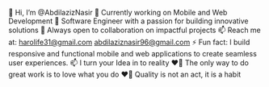 👋 Hi, I’m @AbdilazizNasir
👀 Currently working on Mobile and Web Development
🌱 Software Engineer with a passion for building innovative solutions
💞️ Always open to collaboration on impactful projects
📫 Reach me at:
harolife31@gmail.com
abdilaziznasir96@gmail.com
⚡ Fun fact: I build responsive and functional mobile and web applications to create seamless user experiences.
📫 I turn your Idea in to reality 
❤️‍👨 The only way to do great work is to love what you do
❤️‍👨 Quality is not an act, it is a habit
